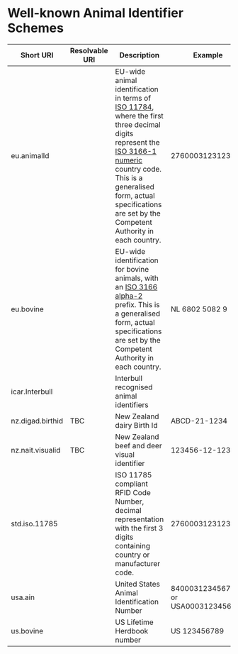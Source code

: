 # Well-known Animal Identifier Schemes

| Short URI | Resolvable URI | Description | Example | Code list or format specification |
| --- | --- | --- | --- | --- |
| eu.animalId | | EU-wide animal identification in terms of [ISO 11784](https://www.iso.org/standard/25881.html), where the first three decimal digits represent the [ISO 3166-1 numeric](https://en.wikipedia.org/wiki/ISO_3166-1_numeric) country code. This is a generalised form, actual specifications are set by the Competent Authority in each country. | 276000312312345 | |
| eu.bovine | | EU-wide identification for bovine animals, with an [ISO 3166 alpha-2](https://en.wikipedia.org/wiki/ISO_3166-1_alpha-2) prefix. This is a generalised form, actual specifications are set by the Competent Authority in each country. | NL 6802 5082 9 | |
| icar.Interbull | | Interbull recognised animal identifiers | | https://wiki.interbull.org/public/File200 |
| nz.digad.birthid | TBC | New Zealand dairy Birth Id | ABCD-21-1234 | |
| nz.nait.visualid | TBC | New Zealand beef and deer visual identifier | 123456-12-1234| |
| std.iso.11785 | | ISO 11785 compliant RFID Code Number, decimal representation with the first 3 digits containing country or manufacturer code. | 276000312312345 | https://www.iso.org/standard/25881.html |
| usa.ain | | United States Animal Identification Number | 840003123456789 or USA0003123456789 | https://www.ecfr.gov/current/title-9/chapter-I/subchapter-C/part-86 |
| us.bovine | | US Lifetime Herdbook number | US 123456789 | |  